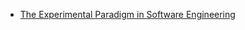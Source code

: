 - [The Experimental Paradigm in Software Engineering](https://www.cs.umd.edu/~basili/publications/chapters/C17.pdf)